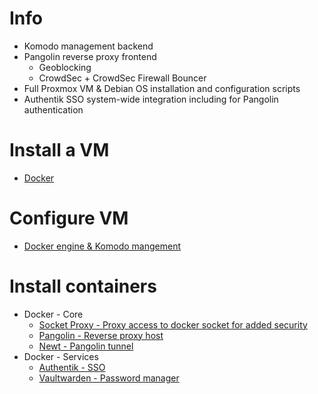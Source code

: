 # Info
 - Komodo management backend
 - Pangolin reverse proxy frontend
   - Geoblocking
   - CrowdSec + CrowdSec Firewall Bouncer
 - Full Proxmox VM & Debian OS installation and configuration scripts
 - Authentik SSO system-wide integration including for Pangolin authentication

# Install a VM
 - [Docker](https://github.com/platnub/titan-server/tree/main/virtual-machines)

# Configure VM
 - [Docker engine & Komodo mangement](https://github.com/platnub/container-host-templates/blob/main/docker/README.md)

# Install containers
 - Docker - Core
   - [Socket Proxy - Proxy access to docker socket for added security](https://github.com/platnub/titan-server/tree/main/docker/containers/socket-proxy)
   - [Pangolin - Reverse proxy host](https://github.com/platnub/titan-server/tree/main/docker/containers/pangolin)
   - [Newt - Pangolin tunnel](https://github.com/platnub/titan-server/tree/main/docker/containers/pangolin/newt)
 - Docker - Services
   - [Authentik - SSO](https://github.com/platnub/titan-server/tree/main/docker/containers/authentik)
   - [Vaultwarden - Password manager](https://github.com/platnub/titan-server/tree/main/docker/containers/vaultwarden)
